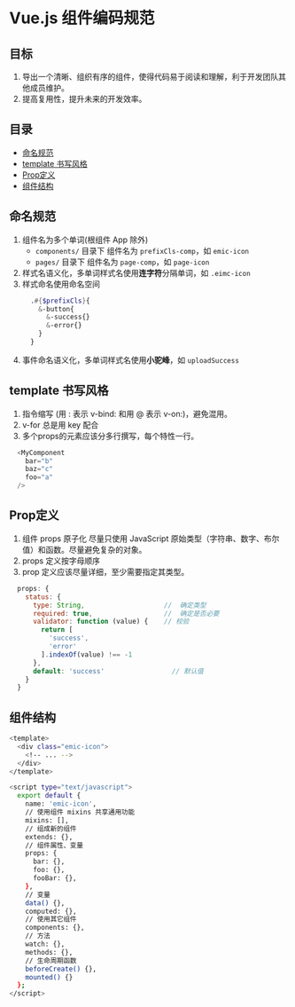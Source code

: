 # Vue.js 组件编码规范

## 目标

1. 导出一个清晰、组织有序的组件，使得代码易于阅读和理解，利于开发团队其他成员维护。
2. 提高复用性，提升未来的开发效率。

## 目录

- [命名规范](#命名规范)
- [template 书写风格](#template-书写风格)
- [Prop定义](#prop定义)
- [组件结构](#组件结构)

## 命名规范

1. 组件名为多个单词(根组件 App 除外)
    - `components/` 目录下 组件名为 `prefixCls-comp`，如 `emic-icon`
    - `pages/` 目录下 组件名为 `page-comp`，如 `page-icon`
2. 样式名语义化，多单词样式名使用**连字符**分隔单词，如 `.eimc-icon`
3. 样式命名使用命名空间
    ``` scss
      .#{$prefixCls}{
        &-button{
          &-success{}
          &-error{}
        }
      }
    ```
4. 事件命名语义化，多单词样式名使用**小驼峰**，如  `uploadSuccess`

## template 书写风格

1. 指令缩写 (用 : 表示 v-bind: 和用 @ 表示 v-on:)，避免混用。
2. v-for 总是用 key 配合
3. 多个props的元素应该分多行撰写，每个特性一行。

``` js
  <MyComponent
    bar="b"
    baz="c"
    foo="a"
  />
```

## Prop定义

1. 组件 props 原子化
   尽量只使用 JavaScript 原始类型（字符串、数字、布尔值）和函数。尽量避免复杂的对象。
2. props 定义按字母顺序
3. prop 定义应该尽量详细，至少需要指定其类型。

``` js
  props: {
    status: {
      type: String,                    //  确定类型
      required: true,                  //  确定是否必要
      validator: function (value) {    // 校验
        return [
          'success',
          'error'
        ].indexOf(value) !== -1
      },
      default: 'success'                 // 默认值
    }
  }
```

## 组件结构

``` bash
<template>
  <div class="emic-icon">
    <!-- ... -->
  </div>
</template>

<script type="text/javascript">
  export default {
    name: 'emic-icon',
    // 使用组件 mixins 共享通用功能
    mixins: [],
    // 组成新的组件
    extends: {},
    // 组件属性、变量
    props: {
      bar: {},
      foo: {},
      fooBar: {},
    },
    // 变量
    data() {},
    computed: {},
    // 使用其它组件
    components: {},
    // 方法
    watch: {},
    methods: {},
    // 生命周期函数
    beforeCreate() {},
    mounted() {}
  };
</script>
```